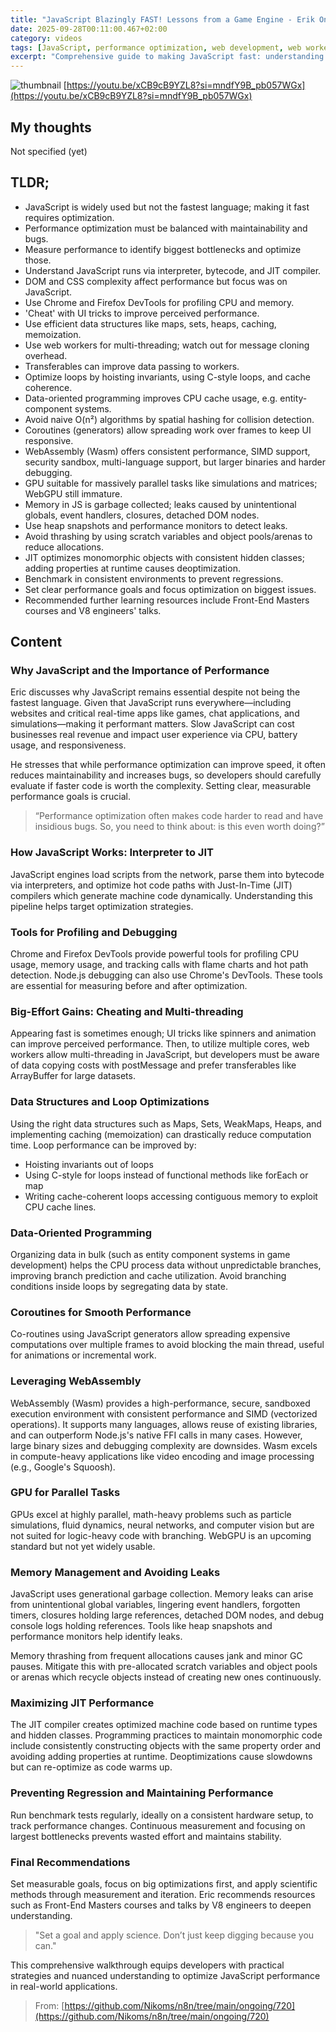 ```yaml
---
title: "JavaScript Blazingly FAST! Lessons from a Game Engine - Erik Onarheim - NDC Oslo 2025 (en)"
date: 2025-09-28T00:11:00.467+02:00
category: videos
tags: [JavaScript, performance optimization, web development, web workers, WebAssembly, debugging, memory management, JIT compiler, profiling, game development]
excerpt: "Comprehensive guide to making JavaScript fast: understanding JIT, memory, workers, optimization strategies, WebAssembly, and profiling tools."
---
```


![thumbnail](https://i.ytimg.com/vi/xCB9cB9YZL8/maxresdefault.jpg)
[https://youtu.be/xCB9cB9YZL8?si=mndfY9B_pb057WGx](https://youtu.be/xCB9cB9YZL8?si=mndfY9B_pb057WGx)

## My thoughts

Not specified (yet)

## TLDR;
- JavaScript is widely used but not the fastest language; making it fast requires optimization.
- Performance optimization must be balanced with maintainability and bugs.
- Measure performance to identify biggest bottlenecks and optimize those.
- Understand JavaScript runs via interpreter, bytecode, and JIT compiler.
- DOM and CSS complexity affect performance but focus was on JavaScript.
- Use Chrome and Firefox DevTools for profiling CPU and memory.
- 'Cheat' with UI tricks to improve perceived performance.
- Use efficient data structures like maps, sets, heaps, caching, memoization.
- Use web workers for multi-threading; watch out for message cloning overhead.
- Transferables can improve data passing to workers.
- Optimize loops by hoisting invariants, using C-style loops, and cache coherence.
- Data-oriented programming improves CPU cache usage, e.g. entity-component systems.
- Avoid naive O(n²) algorithms by spatial hashing for collision detection.
- Coroutines (generators) allow spreading work over frames to keep UI responsive.
- WebAssembly (Wasm) offers consistent performance, SIMD support, security sandbox, multi-language support, but larger binaries and harder debugging.
- GPU suitable for massively parallel tasks like simulations and matrices; WebGPU still immature.
- Memory in JS is garbage collected; leaks caused by unintentional globals, event handlers, closures, detached DOM nodes.
- Use heap snapshots and performance monitors to detect leaks.
- Avoid thrashing by using scratch variables and object pools/arenas to reduce allocations.
- JIT optimizes monomorphic objects with consistent hidden classes; adding properties at runtime causes deoptimization.
- Benchmark in consistent environments to prevent regressions.
- Set clear performance goals and focus optimization on biggest issues.
- Recommended further learning resources include Front-End Masters courses and V8 engineers' talks.



## Content

### Why JavaScript and the Importance of Performance
Eric discusses why JavaScript remains essential despite not being the fastest language. Given that JavaScript runs everywhere—including websites and critical real-time apps like games, chat applications, and simulations—making it performant matters. Slow JavaScript can cost businesses real revenue and impact user experience via CPU, battery usage, and responsiveness. 

He stresses that while performance optimization can improve speed, it often reduces maintainability and increases bugs, so developers should carefully evaluate if faster code is worth the complexity. Setting clear, measurable performance goals is crucial.

> “Performance optimization often makes code harder to read and have insidious bugs. So, you need to think about: is this even worth doing?”

### How JavaScript Works: Interpreter to JIT
JavaScript engines load scripts from the network, parse them into bytecode via interpreters, and optimize hot code paths with Just-In-Time (JIT) compilers which generate machine code dynamically. Understanding this pipeline helps target optimization strategies.

### Tools for Profiling and Debugging
Chrome and Firefox DevTools provide powerful tools for profiling CPU usage, memory usage, and tracking calls with flame charts and hot path detection. Node.js debugging can also use Chrome's DevTools. These tools are essential for measuring before and after optimization.

### Big-Effort Gains: Cheating and Multi-threading
Appearing fast is sometimes enough; UI tricks like spinners and animation can improve perceived performance. Then, to utilize multiple cores, web workers allow multi-threading in JavaScript, but developers must be aware of data copying costs with postMessage and prefer transferables like ArrayBuffer for large datasets.

### Data Structures and Loop Optimizations
Using the right data structures such as Maps, Sets, WeakMaps, Heaps, and implementing caching (memoization) can drastically reduce computation time. Loop performance can be improved by:
- Hoisting invariants out of loops
- Using C-style for loops instead of functional methods like forEach or map
- Writing cache-coherent loops accessing contiguous memory to exploit CPU cache lines.

### Data-Oriented Programming
Organizing data in bulk (such as entity component systems in game development) helps the CPU process data without unpredictable branches, improving branch prediction and cache utilization. Avoid branching conditions inside loops by segregating data by state.

### Coroutines for Smooth Performance
Co-routines using JavaScript generators allow spreading expensive computations over multiple frames to avoid blocking the main thread, useful for animations or incremental work.

### Leveraging WebAssembly
WebAssembly (Wasm) provides a high-performance, secure, sandboxed execution environment with consistent performance and SIMD (vectorized operations). It supports many languages, allows reuse of existing libraries, and can outperform Node.js's native FFI calls in many cases. However, large binary sizes and debugging complexity are downsides. Wasm excels in compute-heavy applications like video encoding and image processing (e.g., Google's Squoosh). 

### GPU for Parallel Tasks
GPUs excel at highly parallel, math-heavy problems such as particle simulations, fluid dynamics, neural networks, and computer vision but are not suited for logic-heavy code with branching. WebGPU is an upcoming standard but not yet widely usable.

### Memory Management and Avoiding Leaks
JavaScript uses generational garbage collection. Memory leaks can arise from unintentional global variables, lingering event handlers, forgotten timers, closures holding large references, detached DOM nodes, and debug console logs holding references. Tools like heap snapshots and performance monitors help identify leaks.

Memory thrashing from frequent allocations causes jank and minor GC pauses. Mitigate this with pre-allocated scratch variables and object pools or arenas which recycle objects instead of creating new ones continuously.

### Maximizing JIT Performance
The JIT compiler creates optimized machine code based on runtime types and hidden classes. Programming practices to maintain monomorphic code include consistently constructing objects with the same property order and avoiding adding properties at runtime. Deoptimizations cause slowdowns but can re-optimize as code warms up.

### Preventing Regression and Maintaining Performance
Run benchmark tests regularly, ideally on a consistent hardware setup, to track performance changes. Continuous measurement and focusing on largest bottlenecks prevents wasted effort and maintains stability.

### Final Recommendations
Set measurable goals, focus on big optimizations first, and apply scientific methods through measurement and iteration. Eric recommends resources such as Front-End Masters courses and talks by V8 engineers to deepen understanding.

> "Set a goal and apply science. Don’t just keep digging because you can."

This comprehensive walkthrough equips developers with practical strategies and nuanced understanding to optimize JavaScript performance in real-world applications.




> From: [https://github.com/Nikoms/n8n/tree/main/ongoing/720](https://github.com/Nikoms/n8n/tree/main/ongoing/720)